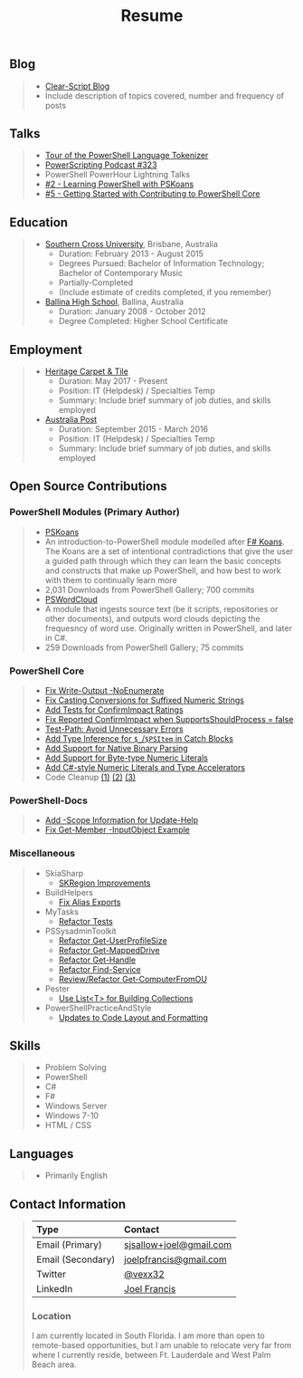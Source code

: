 ﻿---
layout: post
title: Resume
permalink: /resume/
---
## Blog

> - [Clear-Script Blog](http://joel.pwsh.ca/)
> - Include description of topics covered, number and frequency of posts

## Talks

> - [Tour of the PowerShell Language Tokenizer](https://www.youtube.com/watch?v=PxwHElPtD-0&t=627s)
> - [PowerScripting Podcast #323](https://powershell.org/2019/03/episode-323-powerscripting-podcast-joel-sallow/)
> - PowerShell PowerHour Lightning Talks
> - [#2 - Learning PowerShell with PSKoans](https://youtu.be/3Yq4sVWJrWo?t=54m)
> - [#5 - Getting Started with Contributing to PowerShell Core](https://youtu.be/kt-nrHbgTns?t=1h5m8s)

## Education

> - [Southern Cross University](https://www.scu.edu.au/), Brisbane, Australia
>   - Duration: February 2013 - August 2015
>   - Degrees Pursued: Bachelor of Information Technology; Bachelor of Contemporary Music
>   - Partially-Completed
>   - (Include estimate of credits completed, if you remember)
> - [Ballina High School](https://ballina-h.schools.nsw.gov.au/), Ballina, Australia
>   - Duration: January 2008 - October 2012
>   - Degree Completed: Higher School Certificate

## Employment

> - [Heritage Carpet & Tile](http://www.heritageflooring.com/)
>   - Duration: May 2017 - Present
>   - Position: IT (Helpdesk) / Specialties Temp
>   - Summary: Include brief summary of job duties, and skills employed
> - [Australia Post](https://auspost.com.au/)
>   - Duration: September 2015 - March 2016
>   - Position: IT (Helpdesk) / Specialties Temp
>   - Summary: Include brief summary of job duties, and skills employed

## Open Source Contributions

### PowerShell Modules (Primary Author)

> - [PSKoans](https://www.powershellgallery.com/packages/PSKoans/0.42.2)
> - An introduction-to-PowerShell module modelled after [F# Koans](https://github.com/ChrisMarinos/FSharpKoans). The Koans are a set of intentional contradictions that give the user a guided path through which they can learn the basic concepts and constructs that make up PowerShell, and how best to work with them to continually learn more
> - 2,031 Downloads from PowerShell Gallery; 700 commits
> - [PSWordCloud](https://www.powershellgallery.com/packages/PSWordCloud/2.1.0)
> - A module that ingests source text (be it scripts, repositories or other documents), and outputs word clouds depicting the frequesncy of word use. Originally written in PowerShell, and later in C#.
> - 259 Downloads from PowerShell Gallery; 75 commits

### PowerShell Core

> - [Fix Write-Output -NoEnumerate](https://github.com/PowerShell/PowerShell/pull/9069)
> - [Fix Casting Conversions for Suffixed Numeric Strings](https://github.com/PowerShell/PowerShell/pull/8681)
> - [Add Tests for ConfirmImpact Ratings](https://github.com/PowerShell/PowerShell/pull/8214)
> - [Fix Reported ConfirmImpact when SupportsShouldProcess = false](https://github.com/PowerShell/PowerShell/pull/8209)
> - [Test-Path: Avoid Unnecessary Errors](https://github.com/PowerShell/PowerShell/pull/8080)
> - [Add Type Inference for `$_`/`$PSItem` in Catch Blocks](https://github.com/PowerShell/PowerShell/pull/8020)
> - [Add Support for Native Binary Parsing](https://github.com/PowerShell/PowerShell/pull/7993)
> - [Add Support for Byte-type Numeric Literals](https://github.com/PowerShell/PowerShell/pull/7901)
> - [Add C#-style Numeric Literals and Type Accelerators](https://github.com/PowerShell/PowerShell/pull/7813)
> - Code Cleanup [(1)](https://github.com/PowerShell/PowerShell/pull/9074) [(2)](https://github.com/PowerShell/PowerShell/pull/9021) [(3)](https://github.com/PowerShell/PowerShell/pull/8683)

### PowerShell-Docs

> - [Add -Scope Information for Update-Help](https://github.com/MicrosoftDocs/PowerShell-Docs/pull/3527)
> - [Fix Get-Member -InputObject Example](https://github.com/MicrosoftDocs/PowerShell-Docs/pull/3373)

### Miscellaneous

> - SkiaSharp
>   - [SKRegion Improvements](https://github.com/mono/SkiaSharp/pull/788)
> - BuildHelpers
>   - [Fix Alias Exports](https://github.com/RamblingCookieMonster/BuildHelpers/pull/93)
> - MyTasks
>   - [Refactor Tests](https://github.com/jdhitsolutions/MyTasks/pull/34)
> - PSSysadminToolkit
>   - [Refactor Get-UserProfileSize](https://github.com/steviecoaster/PSSysadminToolkit/pull/39)
>   - [Refactor Get-MappedDrive](https://github.com/steviecoaster/PSSysadminToolkit/pull/34)
>   - [Refactor Get-Handle](https://github.com/steviecoaster/PSSysadminToolkit/pull/32)
>   - [Refactor Find-Service](https://github.com/steviecoaster/PSSysadminToolkit/pull/31)
>   - [Review/Refactor Get-ComputerFromOU](https://github.com/steviecoaster/PSSysadminToolkit/pull/21)
> - Pester
>   - [Use List\<T\> for Building Collections](https://github.com/pester/Pester/pull/1144)
> - PowerShellPracticeAndStyle
>   - [Updates to Code Layout and Formatting](https://github.com/PoshCode/PowerShellPracticeAndStyle/pull/115)

## Skills

> - Problem Solving
> - PowerShell
> - C#
> - F#
> - Windows Server
> - Windows 7-10
> - HTML / CSS

## Languages

> - Primarily English

## Contact Information

> | Type              | Contact                                                            |
> | :---------------- | :----------------------------------------------------------------- |
> | Email (Primary)   | sjsallow+joel@gmail.com                                            |
> | Email (Secondary) | joelpfrancis@gmail.com                                             |
> | Twitter           | [@vexx32](https://twitter.com/vexx32)                              |
> | LinkedIn          | [Joel Francis](https://www.linkedin.com/in/joel-francis-356539128) |
>
> ### Location
>
> I am currently located in South Florida. I am more than open to remote-based opportunities, but I am unable to relocate very far from where I currently reside, between Ft. Lauderdale and West Palm Beach area.
